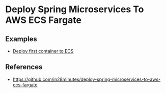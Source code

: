 # Deploy Spring Microservices To AWS ECS Fargate

## Examples
* [Deploy first container to ECS](deploy-first-container-using-fargate)

## References
* https://github.com/in28minutes/deploy-spring-microservices-to-aws-ecs-fargate